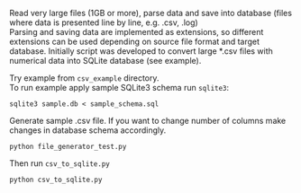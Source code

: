 Read very large files (1GB or more), parse data and save into database (files where data is presented line by line, e.g. .csv, .log) <br>
Parsing and saving data are implemented as extensions, so different extensions can be used depending on source file format and target database.
Initially script was developed to convert large *.csv files with numerical data into SQLite database (see example). 

Try example from `csv_example` directory.<br>
To run example apply sample SQLite3 schema run `sqlite3`:<br>
```
sqlite3 sample.db < sample_schema.sql
```
Generate sample .csv file. If you want to change number of columns make changes in database schema accordingly.
```
python file_generator_test.py
```

Then run `csv_to_sqlite.py`
```
python csv_to_sqlite.py
```